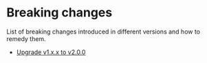 # Breaking changes

List of breaking changes introduced in different versions
and how to remedy them.

- [Upgrade v1.x.x to v2.0.0](./upgrading/v1.x.x-to-v2.0.0.md)
